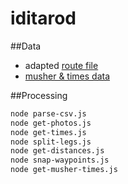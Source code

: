 # iditarod

##Data

- adapted [route file](http://mushingtech.blogspot.com/2014/02/the-iditarod-track-file.html)
- [musher & times data](http://iditarod.com/race/2014/)

##Processing

```sh
node parse-csv.js
node get-photos.js
node get-times.js
node split-legs.js
node get-distances.js
node snap-waypoints.js
node get-musher-times.js
```